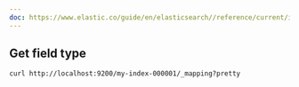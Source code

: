 ```yaml
---
doc: https://www.elastic.co/guide/en/elasticsearch//reference/current/indices-get-field-mapping.html
---
```


## Get field type

```shell
curl http://localhost:9200/my-index-000001/_mapping?pretty
```
